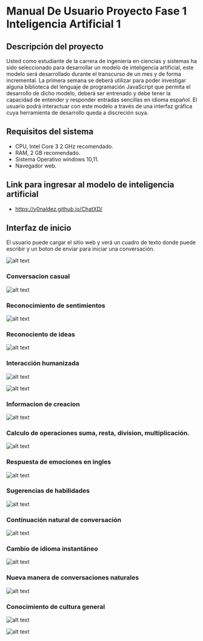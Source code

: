 # **Manual De Usuario Proyecto Fase 1 Inteligencia Artificial 1**



## **Descripción del proyecto**

Usted como estudiante de la carrera de ingeniería en ciencias y sistemas ha sido seleccionado
para desarrollar un modelo de inteligencia artificial, este modelo será desarrollado durante el
transcurso de un mes y de forma incremental. La primera semana se deberá utilizar para
poder investigar alguna biblioteca del lenguaje de programación JavaScript que permita el
desarrollo de dicho modelo, deberá ser entrenado y debe tener la capacidad de entender y
responder entradas sencillas en idioma español.
El usuario podrá interactuar con este modelo a través de una interfaz gráfica cuya herramienta
de desarrollo queda a discreción suya.


## **Requisitos del sistema**
- CPU, Intel Core 3  2 GHz recomendado.
- RAM, 2 GB recomendado. 
- Sistema Operativo windows 10,11.
- Navegador web.


## Link para ingresar al modelo de inteligencia artificial 

- https://y0naldez.github.io/ChatXD/

## Interfaz de inicio

El usuario puede cargar el sitio web y verá un cuadro de texto donde puede escribir y un boton de enviar para iniciar una conversación.

![alt text](1.png)


### Conversacion casual 
![alt text](2.png)

### Reconocimiento de sentimientos 
![alt text](3.png)


### Reconociento de ideas 
![alt text](4.png)

### Interacción humanizada

![alt text](5.png)


![alt text](image.png)

### Informacion de creacion 
![alt text](6.png)


### Calculo de operaciones suma, resta, division, multiplicación. 
![alt text](7.png)

### Respuesta de emociones en ingles

![alt text](10.png)

### Sugerencias de habilidades

![alt text](11.png)

### Continuación natural de conversación

![alt text](12.png)

### Cambio de idioma instantáneo

![alt text](13.png)

### Nueva manera de conversaciones naturales

![alt text](14.png)


### Conocimiento de cultura general
![alt text](8.png)

![alt text](9.png)
